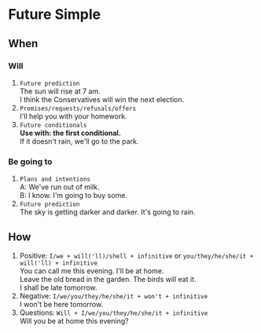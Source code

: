 # Future Simple
## When
### Will
1. `Future prediction`  
The sun will rise at 7 am.  
I think the Conservatives will win the next election.
2. `Promises/requests/refusals/offers`  
I'll help you with your homework.
3. `Future conditionals`  
<b>Use with: the first conditional.</b>  
If it doesn't rain, we'll go to the park.
### Be going to
1. `Plans and intentions`  
A: We've run out of milk.  
B: I know. I'm going to buy some.
2. `Future prediction`  
The sky is getting darker and darker. It's going to rain.
## How
1. Positive: `I/we + will('ll)/shell + infinitive` or `you/they/he/she/it + will('ll) + infinitive`  
You can call me this evening. I'll be at home.  
Leave the old bread in the garden. The birds will eat it.  
I shall be late tomorrow.
2. Negative: `I/we/you/they/he/she/it + won't + infinitive`  
I won't be here tomorrow.
3. Questions: `Will + I/we/you/they/he/she/it + infinitive`  
Will you be at home this evening?
